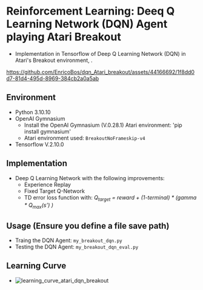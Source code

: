 # Reinforcement Learning: Deeq Q Learning Network (DQN) Agent playing Atari Breakout

* Implementation in Tensorflow of Deep Q Learning Network (DQN) in Atari's Breakout environment, .
  

https://github.com/EnricoBos/dqn_Atari_breakout/assets/44166692/1f8dd0d7-81d4-495d-8969-384cb2a0a5ab




## Environment
* Python 3.10.10 
* OpenAI Gymnasium
	- Install the OpenAI Gymnasium (V.0.28.1) Atari environment:
	 'pip install gymnasium'
	- Atari environment used: `BreakoutNoFrameskip-v4`
* Tensorflow V.2.10.0

## Implementation
* Deep Q Learning Network with the following improvements:
	- Experience Replay
	- Fixed Target Q-Network
	- TD error loss function with: *Q<sub>target</sub> = reward + (1-terminal) * (gamma * Q<sub>max</sub>(s’)
)*


## Usage (Ensure you define a file save path)
* Traing the DQN Agent: `my_breakout_dqn.py`
* Testing the DQN Agent: `my_breakout_dqn_eval.py`


## Learning Curve
* ![learning_curve_atari_dqn_breakout](https://github.com/EnricoBos/dqn_Atari_breakout/assets/44166692/47ed29aa-b58e-45f8-b7ad-f83f553d015c)
